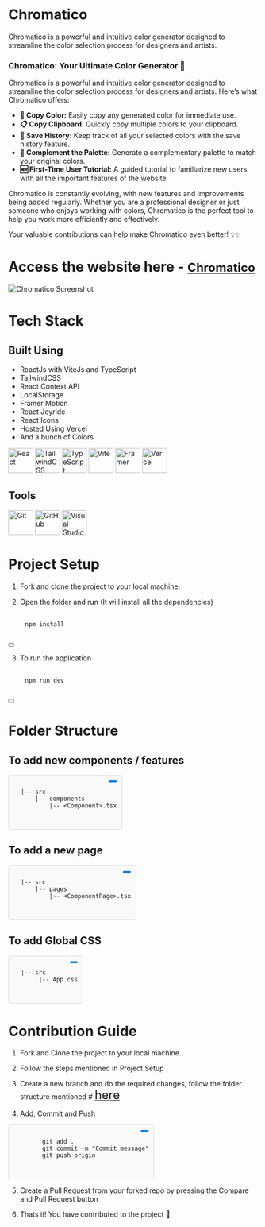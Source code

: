 # Chromatico
Chromatico is a powerful and intuitive color generator designed to streamline the color selection process for designers and artists.

### Chromatico: Your Ultimate Color Generator 🎨

Chromatico is a powerful and intuitive color generator designed to streamline the color selection process for designers and artists. Here’s what Chromatico offers:

- **🎨 Copy Color:** Easily copy any generated color for immediate use.
- **📋 Copy Clipboard:** Quickly copy multiple colors to your clipboard.
- **💾 Save History:** Keep track of all your selected colors with the save history feature.
- **🌈 Complement the Palette:** Generate a complementary palette to match your original colors.
- **🆕 First-Time User Tutorial:** A guided tutorial to familiarize new users with all the important features of the website.

Chromatico is constantly evolving, with new features and improvements being added regularly. Whether you are a professional designer or just someone who enjoys working with colors, Chromatico is the perfect tool to help you work more efficiently and effectively.

Your valuable contributions can help make Chromatico even better! 💡✨


# Access the website here - <a href="https://chromcolor.vercel.app" style="font-size: 24px;">Chromatico</a>



![Chromatico Screenshot](https://raw.githubusercontent.com/dev-shetty/Chromatico/main/public/ChromaticoHome.png)


# **Tech Stack**

## Built Using

* ReactJs with ViteJs and TypeScript
* TailwindCSS
* React Context API
* LocalStorage
* Framer Motion
* React Joyride
* React Icons
* Hosted Using Vercel
* And a bunch of Colors

<p align="left">
  <img src="https://camo.githubusercontent.com/3babc94d778f96441b3a66615fb5ee88c6ed04f174ed49b04df92b071a7d0e80/68747470733a2f2f696d672e736869656c64732e696f2f62616467652f72656163742d2532333230323332612e7376673f7374796c653d666f722d7468652d6261646765266c6f676f3d7265616374266c6f676f436f6c6f723d253233363144414642" alt="React" style="max-width:100%;" height="50"/>
  <img src="https://camo.githubusercontent.com/3b41d3ae73bc489dbb2be32e772cc814e3a76e372027056c72e5b970c04684a5/68747470733a2f2f696d672e736869656c64732e696f2f62616467652f7461696c77696e646373732d2532333338423241432e7376673f7374796c653d666f722d7468652d6261646765266c6f676f3d7461696c77696e642d637373266c6f676f436f6c6f723d7768697465" alt="TailwindCSS" style="max-width:100%;" height="50"/>
  <img src="https://camo.githubusercontent.com/a00920b123df05b3df5e368e509f18bacd65bc5909698fb42be5f35063550f47/68747470733a2f2f696d672e736869656c64732e696f2f62616467652f747970657363726970742d2532333030374143432e7376673f7374796c653d666f722d7468652d6261646765266c6f676f3d74797065736372697074266c6f676f436f6c6f723d7768697465" alt="TypeScript" style="max-width:100%;" height="50"/>
  <img src="https://camo.githubusercontent.com/3a15a92b116b1afb31a0ccaab1eedc0b09251b6f0f5b149ba91d488ae6a47ad3/68747470733a2f2f696d672e736869656c64732e696f2f62616467652f766974652d2532333634364346462e7376673f7374796c653d666f722d7468652d6261646765266c6f676f3d76697465266c6f676f436f6c6f723d7768697465" alt="Vite" style="max-width:100%;" height="50"/>
  <img src="https://camo.githubusercontent.com/7e9ab84ebfb533be762e9fdad6cffbe47bca54a7bb9f9d3de0507f690385cefa/68747470733a2f2f696d672e736869656c64732e696f2f62616467652f4672616d65722d626c61636b3f7374796c653d666f722d7468652d6261646765266c6f676f3d6672616d6572266c6f676f436f6c6f723d626c7565" alt="Framer" style="max-width:100%;" height="50"/>
  <img src="https://camo.githubusercontent.com/b9ff564d8c311812747f1aacea54cf703d850756f9179f9eff6899da20a701a2/68747470733a2f2f696d672e736869656c64732e696f2f62616467652f76657263656c2d2532333030303030302e7376673f7374796c653d666f722d7468652d6261646765266c6f676f3d76657263656c266c6f676f436f6c6f723d7768697465" alt="Vercel" style="max-width:100%;" height="50"/>
</p>

## Tools

<p align="left">
  <img src="https://camo.githubusercontent.com/3d768e26ac10ba994a60ed19acd487895cc43a9cdd43e9305c2408b93136234d/68747470733a2f2f696d672e736869656c64732e696f2f62616467652f6769742d2532334630353033332e7376673f7374796c653d666f722d7468652d6261646765266c6f676f3d676974266c6f676f436f6c6f723d7768697465" alt="Git" style="max-width:100%;" height="50"/>
  <img src="https://camo.githubusercontent.com/410d86e43f847d3f6e3027fa6f0c2fb7641d893fa601d863a943eac968c41890/68747470733a2f2f696d672e736869656c64732e696f2f62616467652f6769746875622d2532333132313031312e7376673f7374796c653d666f722d7468652d6261646765266c6f676f3d676974687562266c6f676f436f6c6f723d7768697465" alt="GitHub" style="max-width:100%;" height="50"/>
  <img src="https://camo.githubusercontent.com/998382ebc9a32162128b00b597ea488192df024fd015e5edec001fe29fcb93a6/68747470733a2f2f696d672e736869656c64732e696f2f62616467652f56697375616c25323053747564696f253230436f64652d3030373864372e7376673f7374796c653d666f722d7468652d6261646765266c6f676f3d76697375616c2d73747564696f2d636f6465266c6f676f436f6c6f723d7768697465" alt="Visual Studio Code" style="max-width:100%;" height="50"/>
</p>

# Project Setup

1. Fork and clone the project to your local machine.

2. Open the folder and run (It will install all the dependencies)

<div style="position: relative; display: inline-block;">
  <pre>
    <code>npm install</code>
  </pre>
  <button onclick="copyToClipboard('npm install')" style="position: relative; top: 0; right: 0; padding: 2px 4px; font-size: 12px; cursor: pointer;"></button>
</div>

3. To run the application
  
   <div style="position: relative; display: inline-block;">
  <pre>
    <code>npm run dev</code>
  </pre>
  <button onclick="copyToClipboard('npm run dev')" style="position: relative; top: 0; right: 0; padding: 2px 4px; font-size: 12px; cursor: pointer;"></button>
</div>

# Folder Structure

## To add new components / features

<div style="position: relative; display: inline-block; border: 1px solid #ddd; border-radius: 4px; padding: 10px; background-color: #f9f9f9;">
  <pre style="margin: 0;">
  <code>
  |-- src
      |-- components
          |-- &lt;Component&gt;.tsx
  </code>
  </pre>
  <button onclick="copyToClipboard()" style="position: absolute; top: 10px; right: 10px; padding: 2px 8px; font-size: 12px; cursor: pointer; border: none; background-color: #007bff; color: white; border-radius: 3px;"></button>
</div>

## To add a new page

<div style="position: relative; display: inline-block; border: 1px solid #ddd; border-radius: 4px; padding: 10px; background-color: #f9f9f9;">
  <pre style="margin: 0;">
  <code>
  |-- src
      |-- pages
          |-- &lt;ComponentPage&gt;.tsx
  </code>
  </pre>
  <button onclick="copyToClipboard()" style="position: absolute; top: 10px; right: 10px; padding: 2px 8px; font-size: 12px; cursor: pointer; border: none; background-color: #007bff; color: white; border-radius: 3px;"></button>
</div>

## To add Global CSS

<div style="position: relative; display: inline-block; border: 1px solid #ddd; border-radius: 4px; padding: 10px; background-color: #f9f9f9;">
  <pre style="margin: 0;">
  <code>
  |-- src
       |-- App.css
  </code>
  </pre>
  <button onclick="copyToClipboard()" style="position: absolute; top: 10px; right: 10px; padding: 2px 8px; font-size: 12px; cursor: pointer; border: none; background-color: #007bff; color: white; border-radius: 3px;"></button>
</div>


# Contribution Guide

1. Fork and Clone the project to your local machine.

2. Follow the steps mentioned in Project Setup

3. Create a new branch and do the required changes, follow the folder structure mentioned # <a href="# Folder Structure" style="font-size: 24px;">here</a>

4. Add, Commit and Push

<div style="position: relative; display: inline-block; border: 1px solid #ddd; border-radius: 4px; padding: 10px; background-color: #f9f9f9;">
  <pre style="margin: 0;">
  <code>
        git add .
        git commit -m "Commit message"
        git push origin <branch-name>
  </code>
  </pre>
  <button onclick="copyToClipboard()" style="position: absolute; top: 10px; right: 10px; padding: 2px 8px; font-size: 12px; cursor: pointer; border: none; background-color: #007bff; color: white; border-radius: 3px;"></button>
</div>
          
5. Create a Pull Request from your forked repo by pressing the Compare and Pull Request button

6. Thats it! You have contributed to the project 🥳



